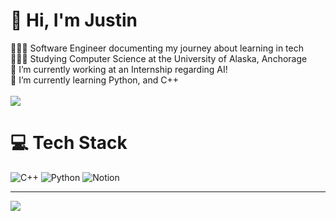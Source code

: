 # 👋 Hi, I'm Justin
👨🏻‍💻 Software Engineer documenting my journey about learning in tech <br>
👨🏻‍🎓 Studying Computer Science at the University of Alaska, Anchorage <br>
🔭 I’m currently working at an Internship regarding AI! <br>
🌱 I’m currently learning Python, and C++ <br>
<br>
![](https://github-readme-stats.vercel.app/api?username=JustinChaney2023&theme=tokyonight&hide_border=false&include_all_commits=true&count_private=false)<br/>

# 💻 Tech Stack
![C++](https://img.shields.io/badge/c++-%2300599C.svg?style=for-the-badge&logo=c%2B%2B&logoColor=white) 
![Python](https://img.shields.io/badge/python-3670A0?style=for-the-badge&logo=python&logoColor=ffdd54)
![Notion](https://img.shields.io/badge/Notion-%23000000.svg?style=for-the-badge&logo=notion&logoColor=white)

---
[![](https://visitcount.itsvg.in/api?id=JustinChaney2023&icon=0&color=1)](https://visitcount.itsvg.in)
